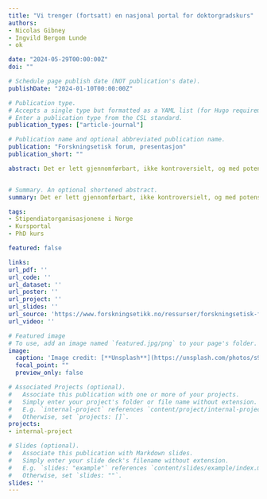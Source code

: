 ```yaml
---
title: "Vi trenger (fortsatt) en nasjonal portal for doktorgradskurs"
authors:
- Nicolas Gibney
- Ingvild Bergom Lunde
- ok

date: "2024-05-29T00:00:00Z"
doi: ""

# Schedule page publish date (NOT publication's date).
publishDate: "2024-01-10T00:00:00Z"

# Publication type.
# Accepts a single type but formatted as a YAML list (for Hugo requirements).
# Enter a publication type from the CSL standard.
publication_types: ["article-journal"]

# Publication name and optional abbreviated publication name.
publication: "Forskningsetisk forum, presentasjon"
publication_short: ""

abstract: Det er lett gjennomførbart, ikke kontroversielt, og med potensial til å skape en stor forbedring i livet til stipendiatene. Men det er fortsatt ikke iverksatt. Klarer vi å få det til i 2024?


# Summary. An optional shortened abstract.
summary: Det er lett gjennomførbart, ikke kontroversielt, og med potensial til å skape en stor forbedring i livet til stipendiatene. Men det er fortsatt ikke iverksatt. Klarer vi å få det til i 2024?

tags:
- Stipendiatorganisasjonene i Norge
- Kursportal
- PhD kurs

featured: false

links:
url_pdf: ''
url_code: ''
url_dataset: ''
url_poster: ''
url_project: ''
url_slides: ''
url_source: 'https://www.forskningsetikk.no/ressurser/forskningsetisk-forum/forskningsetisk-forum-2023/'
url_video: ''

# Featured image
# To use, add an image named `featured.jpg/png` to your page's folder. 
image:
  caption: 'Image credit: [**Unsplash**](https://unsplash.com/photos/s9CC2SKySJM)'
  focal_point: ""
  preview_only: false

# Associated Projects (optional).
#   Associate this publication with one or more of your projects.
#   Simply enter your project's folder or file name without extension.
#   E.g. `internal-project` references `content/project/internal-project/index.md`.
#   Otherwise, set `projects: []`.
projects:
- internal-project

# Slides (optional).
#   Associate this publication with Markdown slides.
#   Simply enter your slide deck's filename without extension.
#   E.g. `slides: "example"` references `content/slides/example/index.md`.
#   Otherwise, set `slides: ""`.
slides: ''
---
```



